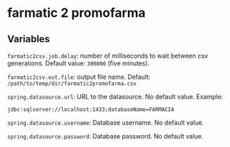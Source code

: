 # farmatic 2 promofarma

## Variables

`farmatic2csv.job.delay`: number of milliseconds to wait between csv generations. Default value: `300000` (five minutes).

`farmatic2csv.out.file`: output file name. Default: `/path/to/temp/dir/farmatic2promofarma.csv`

`spring.datasource.url`: URL to the datasource. No default value. Example: 

`jdbc:sqlserver://localhost:1433;databaseName=FARMACIA`

`spring.datasource.username`: Database username. No default value.

`spring.datasource.password`: Database password. No default value.
